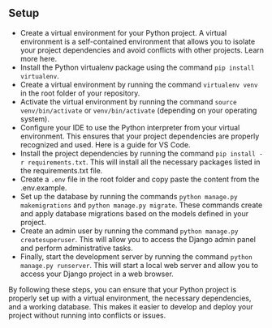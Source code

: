 ## Setup

- Create a virtual environment for your Python project. A virtual environment is a self-contained environment that allows you to isolate your project dependencies and avoid conflicts with other projects. Learn more here.
- Install the Python virtualenv package using the command ```pip install virtualenv```.
- Create a virtual environment by running the command ```virtualenv venv``` in the root folder of your repository.
- Activate the virtual environment by running the command ```source venv/bin/activate``` or ```venv/bin/activate``` (depending on your operating system).
- Configure your IDE to use the Python interpreter from your virtual environment. This ensures that your project dependencies are properly recognized and used. Here is a guide for VS Code.
- Install the project dependencies by running the command ```pip install -r requirements.txt```. This will install all the necessary packages listed in the requirements.txt file.
- Create a `.env` file in the root folder and copy paste the content from the .env.example.
- Set up the database by running the commands ```python manage.py makemigrations``` and ```python manage.py migrate```. These commands create and apply database migrations based on the models defined in your project.
- Create an admin user by running the command ```python manage.py createsuperuser```. This will allow you to access the Django admin panel and perform administrative tasks.
- Finally, start the development server by running the command ```python manage.py runserver```. This will start a local web server and allow you to access your Django project in a web browser.

By following these steps, you can ensure that your Python project is properly set up with a virtual environment, the necessary dependencies, and a working database. This makes it easier to develop and deploy your project without running into conflicts or issues.
